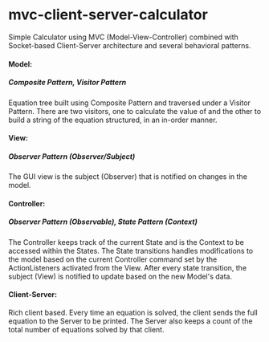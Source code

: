 # mvc-client-server-calculator
Simple Calculator using MVC (Model-View-Controller) combined with Socket-based Client-Server architecture and several behavioral patterns.

#### Model: 
##### Composite Pattern, Visitor Pattern
Equation tree built using Composite Pattern and traversed under a Visitor Pattern. There are two visitors, one to calculate the value of and the other to build a string of the equation structured, in an in-order manner.

#### View:
##### Observer Pattern (Observer/Subject)
The GUI view is the subject (Observer) that is notified on changes in the model.

#### Controller:
##### Observer Pattern (Observable), State Pattern (Context)
The Controller keeps track of the current State and is the Context to be accessed within the States. The State transitions handles modifications to the model based on the current Controller command set by the ActionListeners activated from the View. After every state transition, the subject (View) is notified to update based on the new Model's data.

#### Client-Server:
Rich client based. Every time an equation is solved, the client sends the full equation to the Server to be printed. The Server also keeps a count of the total number of equations solved by that client.
